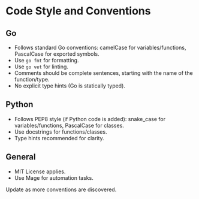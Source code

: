 # Code Style and Conventions

## Go
- Follows standard Go conventions: camelCase for variables/functions, PascalCase for exported symbols.
- Use `go fmt` for formatting.
- Use `go vet` for linting.
- Comments should be complete sentences, starting with the name of the function/type.
- No explicit type hints (Go is statically typed).

## Python
- Follows PEP8 style (if Python code is added): snake_case for variables/functions, PascalCase for classes.
- Use docstrings for functions/classes.
- Type hints recommended for clarity.

## General
- MIT License applies.
- Use Mage for automation tasks.

Update as more conventions are discovered.